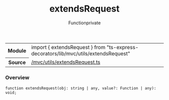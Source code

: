 
<header class="symbol-info-header"><h1 id="extendsrequest">extendsRequest</h1><label class="symbol-info-type-label function">Function</label><label class="api-type-label private" title="private">private</label></header>
<!-- summary -->
<section class="symbol-info"><table class="is-full-width"><tbody><tr><th>Module</th><td><div class="lang-typescript"><span class="token keyword">import</span> { extendsRequest }&nbsp;<span class="token keyword">from</span>&nbsp;<span class="token string">"ts-express-decorators/lib/mvc/utils/extendsRequest"</span></div></td></tr><tr><th>Source</th><td><a href="https://github.com/Romakita/ts-express-decorators/blob/v3.5.0/src//mvc/utils/extendsRequest.ts#L0-L0">/mvc/utils/extendsRequest.ts</a></td></tr></tbody></table></section>
<!-- overview -->


### Overview


<pre><code class="typescript-lang ">function <span class="token function">extendsRequest</span><span class="token punctuation">(</span>obj<span class="token punctuation">:</span> <span class="token keyword">string</span> | <span class="token keyword">any</span><span class="token punctuation">,</span> value?<span class="token punctuation">:</span> Function | <span class="token keyword">any</span><span class="token punctuation">)</span><span class="token punctuation">:</span> <span class="token keyword">void</span><span class="token punctuation">;</span></code></pre>


<!-- Parameters -->

<!-- Description -->

<!-- Members -->


